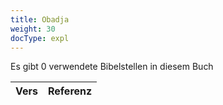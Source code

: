 ```yaml
---
title: Obadja
weight: 30
docType: expl
---
```


Es gibt 0 verwendete Bibelstellen in diesem Buch

| Vers | Referenz |
|-------|-----------|
